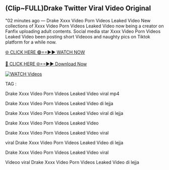 ## (Clip~FULL)Drake Twitter Viral Video Original


"02 minutes ago —  Drake Xxxx Video Porn Videos Leaked Video New collections of   Xxxx Video Porn Videos Leaked Video now being a creator on Fanfix uploading adult contents. Social media star   Xxxx Video Porn Videos Leaked Video been posting short Videoos and naughty pics on Tiktok platform for a while now.


[🌐 CLICK HERE 🟢==►► WATCH NOW](https://ultra-bulletin.blogspot.com/p/ultra-bulletin-23.html)

[🔴 CLICK HERE 🌐==►► Download Now](https://ultra-bulletin.blogspot.com/p/ultra-bulletin-23.html)

[![WATCH Videos](https://i.imgur.com/dJHk4Zq.gif)](https://ultra-bulletin.blogspot.com/p/ultra-bulletin-23.html)


TAG :

Drake Xxxx Video Porn Videos Leaked Video viral mp4

Drake Xxxx Video Porn Videos Leaked Video di lejja

Drake Xxxx Video Porn Videos Leaked Video viral di lejja

Drake Xxxx Video Porn Videos Leaked Video

Drake Xxxx Video Porn Videos Leaked Video viral

viral Drake Xxxx Video Porn Videos Leaked Video di lejja

Drake Xxxx Video Porn Videos Leaked Video viral

Videoo viral Drake Xxxx Video Porn Videos Leaked Video di lejja
